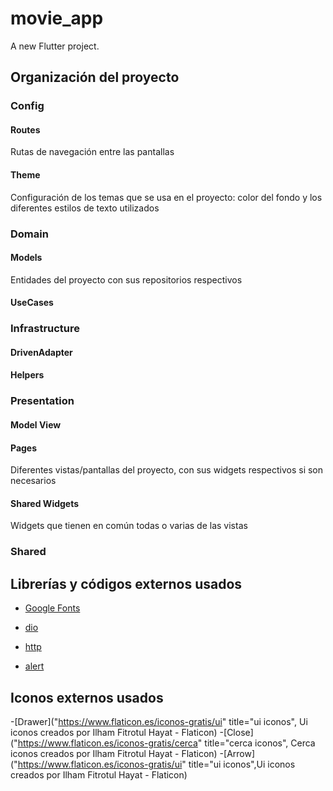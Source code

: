 # movie_app

A new Flutter project.

## Organización del proyecto

### Config
  #### Routes
  Rutas de navegación entre las pantallas
  #### Theme
  Configuración de los temas que se usa en el proyecto: color del fondo y los diferentes estilos de texto utilizados

### Domain
  #### Models
  Entidades del proyecto con sus repositorios respectivos
  #### UseCases

### Infrastructure
  #### DrivenAdapter
  #### Helpers

### Presentation
  #### Model View
  #### Pages
  Diferentes vistas/pantallas del proyecto, con sus widgets respectivos si son necesarios
  #### Shared Widgets
  Widgets que tienen en común todas o varias de las vistas

### Shared

## Librerías y códigos externos usados

- [Google Fonts](https://pub.dev/packages/google_fonts)
- [dio](https://pub.dev/packages/dio)
- [http](https://pub.dev/packages/http)


- [alert](https://pub.dev/packages/awesome_snackbar_content)

## Iconos externos usados

-[Drawer]("https://www.flaticon.es/iconos-gratis/ui" title="ui iconos", Ui iconos creados por Ilham Fitrotul Hayat - Flaticon)
-[Close]("https://www.flaticon.es/iconos-gratis/cerca" title="cerca iconos", Cerca iconos creados por Ilham Fitrotul Hayat - Flaticon)
-[Arrow]("https://www.flaticon.es/iconos-gratis/ui" title="ui iconos",Ui iconos creados por Ilham Fitrotul Hayat - Flaticon)